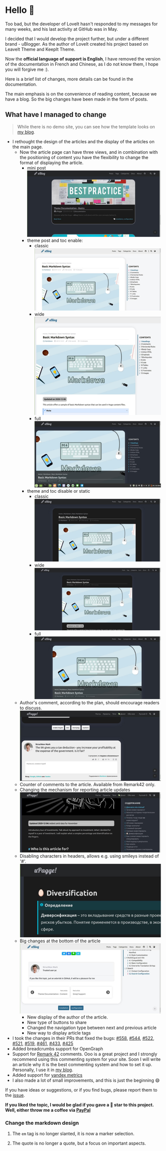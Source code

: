 # Hello :wave:

Too bad, but the developer of LoveIt hasn't responded to my messages for many weeks, and his last activity at GitHub was in May.

I decided that I would develop the project further, but under a different brand - uBlogger. As the author of LoveIt created his project based on LeaveIt Theme and KeepIt Theme.

Now the **official language of support is English**, I have removed the version of the documentation in French and Chinese, as I do not know them, I hope you will forgive me :).

Here is a brief list of changes, more details can be found in the documentation.

The main emphasis is on the convenience of reading content, because we have a blog. So the big changes have been made in the form of posts.

## What have I managed to change

> While there is no demo site, you can see how the template looks on [my blog](https://blog.upagge.ru).

* I rethought the design of the articles and the display of the articles on the main page. 
    * Now the article page can have three views, and in combination with the positioning of content you have the flexibility to change the format of displaying the article.
        * mini post
            ![mini-post](images/mini_posts.jpg)
        * theme post and toc enable:
            * classic
                ![classic_theme_toc](images/theme_classic_toc.jpg)
            * wide
                ![wide_theme_toc](images/theme_wide_toc.jpg)
            * full
                ![full_theme_toc](images/theme_full_toc.jpg)
        * theme and toc disable or static
            * classic
                ![theme_classic](images/theme_classic.jpg)
            * wide
                ![theme_wide](images/theme_wide.jpg)
            * full
                ![theme_full](images/theme_full.jpg)
    * Author's comment, according to the plan, should encourage readers to discuss.
        ![author comment](images/comments_author.jpg 'author comment')
    * Counter of comments to the article. Available from Remark42 only.
    * Changing the mechanism for reporting article updates
        ![update](images/update-info.jpg)
    * Disabling characters in headers, allows e.g. using smileys instead of '#'.
        ![emoji](images/h-emoji.jpg)
    * Big changes at the bottom of the article
        ![footer article](images/footer.jpg 'footer article')
        * New display of the author of the article.
        * New type of buttons to share
        * Changed the navigation type between next and previous article
        * New way to display article tags
* I took the changes in their PRs that fixed the bugs: [#558](https://github.com/dillonzq/LoveIt/pull/558/files), [#544](https://github.com/dillonzq/LoveIt/pull/544/files), [#522](https://github.com/dillonzq/LoveIt/pull/522), [#521](https://github.com/dillonzq/LoveIt/pull/521), [#519](https://github.com/dillonzq/LoveIt/pull/519), [#461](https://github.com/dillonzq/LoveIt/pull/461/files), [#433](https://github.com/dillonzq/LoveIt/pull/433/files), [#425](https://github.com/dillonzq/LoveIt/pull/425)
* Added breadcrumbs support for OpenGraph
* Support for [Remark 42](https://github.com/umputun/remark42/) comments. Ooo is a great project and I strongly recommend using this commenting system for your site. Soon I will write an article why it is the best commenting system and how to set it up. Personally, I use it in [my blog](https://blog.upagge.ru).
* Added support for [yandex metrics](http://metrika.yandex.com/)
* I also made a lot of small improvements, and this is just the beginning :smile:

If you have ideas or suggestions, or if you find bugs, please report them to the [issue](https://github.com/uPagge/uBlogger/issues).

**If you liked the topic, I would be glad if you gave a :star2: star to this project. Well, either throw me a coffee via [PayPal](https://paypal.me/upagge)**

### Change the markdown design

1. The `em` tag is no longer slanted, it is now a marker selection.

2. The quote is no longer a quote, but a focus on important aspects.
